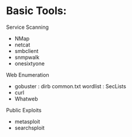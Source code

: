 # Basic Tools:

Service Scanning <br>
- NMap
- netcat
- smbclient
- snmpwalk
- onesixtyone

Web Enumeration <br>
- gobuster : dirb common.txt wordlist : SecLists
- curl
- Whatweb

Public Exploits <br>
- metasploit
- searchsploit

